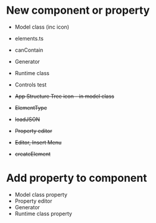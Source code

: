 New component or property
=========================

- Model class (inc icon)
- elements.ts
- canContain
- Generator
- Runtime class
- Controls test

- ~~App Structure Tree icon - in model class~~
- ~~ElementType~~
- ~~loadJSON~~
- ~~Property editor~~
- ~~Editor, Insert Menu~~
- ~~createElement~~


Add property to component
=========================

- Model class property
- Property editor
- Generator
- Runtime class property